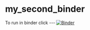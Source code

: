 # my_second_binder
To run in binder click ---
[![Binder](https://mybinder.org/badge_logo.svg)](https://mybinder.org/v2/gh/Rober578/HEC-Lect-0/HEAD)
